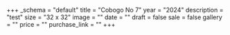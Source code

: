 +++
_schema = "default"
title = "Cobogo No 7"
year = "2024"
description = "test"
size = "32 x 32"
image = ""
date = ""
draft = false
sale = false
gallery = ""
price = ""
purchase_link = ""
+++
